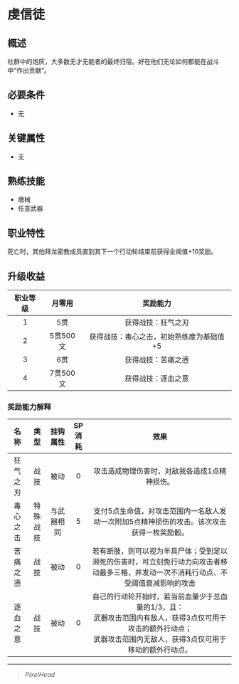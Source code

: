 # 虔信徒

## 概述

社群中的炮灰，大多数无才无能者的最终归宿。好在他们无论如何都能在战斗中“作出贡献”。

## 必要条件

* 无

## 关键属性

* 无

## 熟练技能

* 缴械
* 任意武器

## 职业特性

死亡时，其他拜龙密教成员直到其下一个行动轮结束前获得全阈值+10奖励。

## 升级收益

职业等级|月零用|奖励能力
:--:|:--:|:--:
1|5贯|获得战技：狂气之刃
2|5贯500文|获得战技：毒心之击，初始熟练度为基础值+5
3|6贯|获得战技：苦痛之懑
4|7贯500文|获得战技：逐血之意

### 奖励能力解释

名称|类型|挂钩属性|SP消耗|效果
:--:|:--:|:--:|:--:|:--:
狂气之刃|战技|被动|0|攻击造成物理伤害时，对敌我各造成1点精神损伤。
毒心之击|特殊战技|与武器相同|5|支付5点生命值，对攻击范围内一名敌人发动一次附加5点精神损伤的攻击。该次攻击获得一枚奖励骰。
苦痛之懑|战技|被动|0|若有断肢，则可以视为半具尸体；受到足以濒死的伤害时，可立刻免行动力向攻击者移动最多三格，并发动一次不消耗行动点、不受阈值衰减影响的攻击
逐血之意|战技|被动|0|自己的行动轮开始时，若当前血量少于总血量的1/3，且：<br>武器攻击范围内有敌人，获得3点仅可用于攻击的额外行动点；<br>武器攻击范围内无敌人，获得3点仅可用于移动的额外行动点。

---

> *PixelHead*